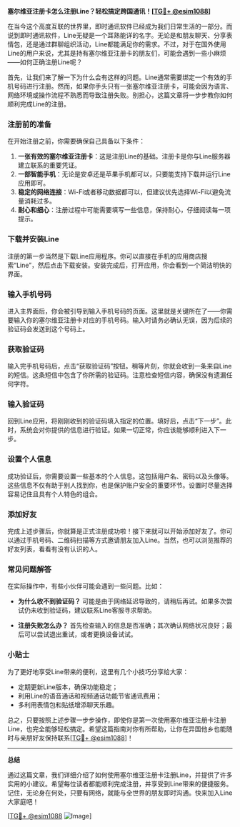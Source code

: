 **塞尔维亚注册卡怎么注册Line？轻松搞定跨国通讯！[[TG💪+ @esim1088](https://t.me/s/esim1088)]**

在当今这个高度互联的世界里，即时通讯软件已经成为我们日常生活的一部分。而说到即时通讯软件，Line无疑是一个耳熟能详的名字。无论是和朋友聊天、分享表情包，还是通过群聊组织活动，Line都能满足你的需求。不过，对于在国外使用Line的用户来说，尤其是持有塞尔维亚注册卡的朋友们，可能会遇到一些小麻烦——如何正确注册Line呢？

首先，让我们来了解一下为什么会有这样的问题。Line通常需要绑定一个有效的手机号码进行注册。然而，如果你手头只有一张塞尔维亚注册卡，可能会因为语言、网络环境或操作流程不熟悉而导致注册失败。别担心，这篇文章将一步步教你如何顺利完成Line的注册。

### 注册前的准备

在开始注册之前，你需要确保自己具备以下条件：

1. **一张有效的塞尔维亚注册卡**：这是注册Line的基础。注册卡是你与Line服务器建立联系的重要凭证。
2. **一部智能手机**：无论是安卓还是苹果手机都可以，只要能支持下载并运行Line应用即可。
3. **稳定的网络连接**：Wi-Fi或者移动数据都可以，但建议优先选择Wi-Fi以避免流量消耗过多。
4. **耐心和细心**：注册过程中可能需要填写一些信息，保持耐心，仔细阅读每一项提示。

### 下载并安装Line

注册的第一步当然是下载Line应用程序。你可以直接在手机的应用商店搜索“Line”，然后点击下载安装。安装完成后，打开应用，你会看到一个简洁明快的界面。

### 输入手机号码

进入主界面后，你会被引导到输入手机号码的页面。这里就是关键所在了——你需要输入你的塞尔维亚注册卡对应的手机号码。输入时请务必确认无误，因为后续的验证码会发送到这个号码上。

### 获取验证码

输入完手机号码后，点击“获取验证码”按钮。稍等片刻，你就会收到一条来自Line的短信。这条短信中包含了你所需的验证码。注意检查短信内容，确保没有遗漏任何字符。

### 输入验证码

回到Line应用，将刚刚收到的验证码填入指定的位置。填好后，点击“下一步”。此时，系统会对你提供的信息进行验证。如果一切正常，你应该能够顺利进入下一步。

### 设置个人信息

成功验证后，你需要设置一些基本的个人信息。这包括用户名、密码以及头像等。这些信息不仅有助于别人找到你，也是保护账户安全的重要环节。设置时尽量选择容易记住且具有个人特色的组合。

### 添加好友

完成上述步骤后，你就算是正式注册成功啦！接下来就可以开始添加好友了。你可以通过手机号码、二维码扫描等方式邀请朋友加入Line。当然，也可以浏览推荐的好友列表，看看有没有认识的人。

### 常见问题解答

在实际操作中，有些小伙伴可能会遇到一些问题。比如：

- **为什么收不到验证码？**
  可能是由于网络延迟导致的，请稍后再试。如果多次尝试仍未收到验证码，建议联系Line客服寻求帮助。

- **注册失败怎么办？**
  首先检查输入的信息是否准确；其次确认网络状况良好；最后可以尝试退出重试，或者更换设备试试。

### 小贴士

为了更好地享受Line带来的便利，这里有几个小技巧分享给大家：
- 定期更新Line版本，确保功能稳定；
- 利用Line的语音通话和视频通话功能节省通讯费用；
- 多利用表情包和贴纸增添聊天乐趣。

总之，只要按照上述步骤一步步操作，即使你是第一次使用塞尔维亚注册卡注册Line，也完全能够轻松搞定。希望这篇指南对你有所帮助，让你在异国他乡也能随时与亲朋好友保持联系[[TG💪+ @esim1088](https://t.me/s/esim1088)]！

---

**总结**

通过这篇文章，我们详细介绍了如何使用塞尔维亚注册卡注册Line，并提供了许多实用的小建议。希望每位读者都能顺利完成注册，并享受到Line带来的便捷服务。记住，无论身在何处，只要有网络，就能与全世界的朋友即时沟通。快来加入Line大家庭吧！

[[TG💪+ @esim1088](https://t.me/s/esim1088) ![Image](https://i.postimg.cc/4NQfJmqS/Snipaste-2025-05-13-00-14-12.png)]